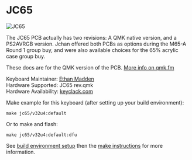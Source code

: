 JC65
===

![JC65](https://i.imgur.com/I4hCyBI.jpg)

The JC65 PCB actually has two revisions: A QMK native version, and a PS2AVRGB version. Jchan offered both PCBs as options during the M65-A Round 1 group buy, and were also available choices for the 65% acrylic case group buy.

These docs are for the QMK version of the PCB. [More info on qmk.fm](http://qmk.fm/planck/)  

Keyboard Maintainer: [Ethan Madden](https://github.com/jetpacktuxedo)  
Hardware Supported: JC65 rev.qmk  
Hardware Availability: [keyclack.com](https://keyclack.com/)  

Make example for this keyboard (after setting up your build environment):

    make jc65/v32u4:default

Or to make and flash:

    make jc65/v32u4:default:dfu

See [build environment setup](https://docs.qmk.fm/#/getting_started_build_tools) then the [make instructions](https://docs.qmk.fm/#/getting_started_make_guide) for more information.

